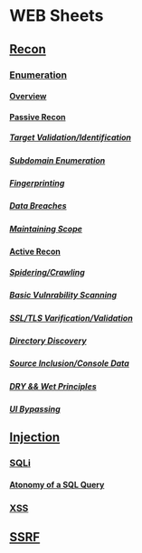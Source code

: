# WEB Sheets

## [Recon](./Recon)

### [Enumeration](/Recon/Enumeration.md)

#### [Overview](https://github.com/Angus-C-git/SecSheets/blob/master/Web/Recon/Enumeration.md#overview)

#### [Passive Recon](https://github.com/Angus-C-git/SecSheets/blob/master/Web/Recon/Enumeration.md#passive-recon)

##### [Target Validation/Identification](https://github.com/Angus-C-git/SecSheets/blob/master/Web/Recon/Enumeration.md#target-validationidentification)

##### [Subdomain Enumeration](https://github.com/Angus-C-git/SecSheets/blob/master/Web/Recon/Enumeration.md#subdomain-enumeration)

##### [Fingerprinting](https://github.com/Angus-C-git/SecSheets/blob/master/Web/Recon/Enumeration.md#fingerprinting)

##### [Data Breaches](https://github.com/Angus-C-git/SecSheets/blob/master/Web/Recon/Enumeration.md#data-breaches)

##### [Maintaining Scope](https://github.com/Angus-C-git/SecSheets/blob/master/Web/Recon/Enumeration.md#maintaing-scope)

#### [Active Recon](https://github.com/Angus-C-git/SecSheets/blob/master/Web/Recon/Enumeration.md#active-recon)

##### [Spidering/Crawling](https://github.com/Angus-C-git/SecSheets/blob/master/Web/Recon/Enumeration.md#spideringcrawling)

##### [Basic Vulnrability Scanning](https://github.com/Angus-C-git/SecSheets/blob/master/Web/Recon/Enumeration.md#basic-vulnrability-scanning)

##### [SSL/TLS Varification/Validation](https://github.com/Angus-C-git/SecSheets/blob/master/Web/Recon/Enumeration.md#ssltls-varificationvalidation)

##### [Directory Discovery](https://github.com/Angus-C-git/SecSheets/blob/master/Web/Recon/Enumeration.md#directory-discovery)

##### [Source Inclusion/Console Data](https://github.com/Angus-C-git/SecSheets/blob/master/Web/Recon/Enumeration.md#source-inclusionconsole-data)

##### [DRY && Wet Principles](https://github.com/Angus-C-git/SecSheets/blob/master/Web/Recon/Enumeration.md#dry--wet-principles)

##### [UI Bypassing](https://github.com/Angus-C-git/SecSheets/blob/master/Web/Recon/Enumeration.md#ui-bypassing)

## [Injection](/Injection)

### [SQLi](/Injection/SQLI/SQLI.md)

#### [Atonomy of a SQL Query](https://github.com/Angus-C-git/SecSheets/blob/master/Web/Injection/SQLI/SQLI.md#atonomy-of-a-sql-query)

### [XSS](/Injection/XSS/XSS.md)

## [SSRF](/SSRF)